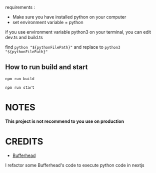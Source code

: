 requirements :
- Make sure you have installed python on your computer
- set environment variable = python


if you use environment variable python3 on your terminal, you can edit dev.ts and build.ts

find ``python "${pythonFilePath}"`` and replace to ``python3 "${pythonFilePath}"``

## How to run build and start
`npm run build`

`npm run start`

# NOTES

**This project is not recommend to you use on production**

# CREDITS
- [Bufferhead](https://github.com/bufferhead-code/nextjs-use-php)


I refactor some Bufferhead's code to execute python code in nextjs
